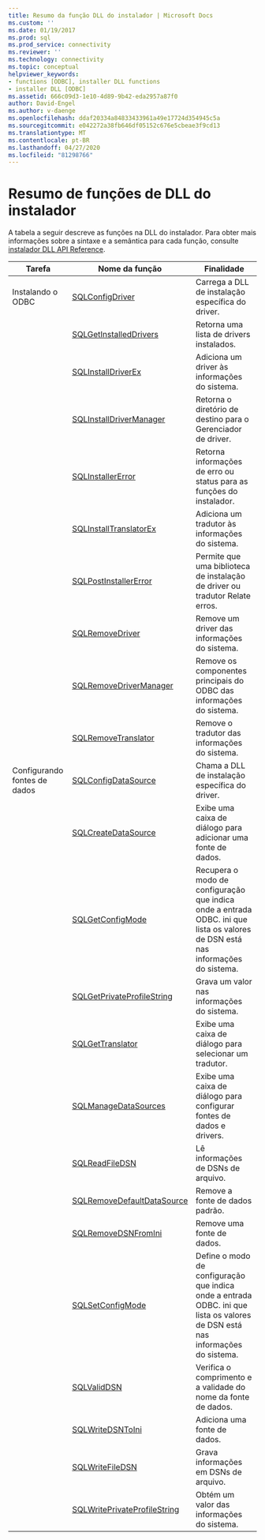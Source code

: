 ```yaml
---
title: Resumo da função DLL do instalador | Microsoft Docs
ms.custom: ''
ms.date: 01/19/2017
ms.prod: sql
ms.prod_service: connectivity
ms.reviewer: ''
ms.technology: connectivity
ms.topic: conceptual
helpviewer_keywords:
- functions [ODBC], installer DLL functions
- installer DLL [ODBC]
ms.assetid: 666c09d3-1e10-4d89-9b42-eda2957a87f0
author: David-Engel
ms.author: v-daenge
ms.openlocfilehash: ddaf20334a84833433961a49e17724d354945c5a
ms.sourcegitcommit: e042272a38fb646df05152c676e5cbeae3f9cd13
ms.translationtype: MT
ms.contentlocale: pt-BR
ms.lasthandoff: 04/27/2020
ms.locfileid: "81298766"
---
```

# <a name="installer-dll-function-summary"></a>Resumo de funções de DLL do instalador
A tabela a seguir descreve as funções na DLL do instalador. Para obter mais informações sobre a sintaxe e a semântica para cada função, consulte [instalador DLL API Reference](../../../odbc/reference/syntax/installer-dll-api-reference-function.md).  
  
|Tarefa|Nome da função|Finalidade|  
|----------|-------------------|-------------|  
|Instalando o ODBC|[SQLConfigDriver](../../../odbc/reference/syntax/sqlconfigdriver-function.md)|Carrega a DLL de instalação específica do driver.|  
||[SQLGetInstalledDrivers](../../../odbc/reference/syntax/sqlgetinstalleddrivers-function.md)|Retorna uma lista de drivers instalados.|  
||[SQLInstallDriverEx](../../../odbc/reference/syntax/sqlinstalldriverex-function.md)|Adiciona um driver às informações do sistema.|  
||[SQLInstallDriverManager](../../../odbc/reference/syntax/sqlinstalldrivermanager-function.md)|Retorna o diretório de destino para o Gerenciador de driver.|  
||[SQLInstallerError](../../../odbc/reference/syntax/sqlinstallererror-function.md)|Retorna informações de erro ou status para as funções do instalador.|  
||[SQLInstallTranslatorEx](../../../odbc/reference/syntax/sqlinstalltranslatorex-function.md)|Adiciona um tradutor às informações do sistema.|  
||[SQLPostInstallerError](../../../odbc/reference/syntax/sqlpostinstallererror-function.md)|Permite que uma biblioteca de instalação de driver ou tradutor Relate erros.|  
||[SQLRemoveDriver](../../../odbc/reference/syntax/sqlremovedriver-function.md)|Remove um driver das informações do sistema.|  
||[SQLRemoveDriverManager](../../../odbc/reference/syntax/sqlremovedrivermanager-function.md)|Remove os componentes principais do ODBC das informações do sistema.|  
||[SQLRemoveTranslator](../../../odbc/reference/syntax/sqlremovetranslator-function.md)|Remove o tradutor das informações do sistema.|  
|Configurando fontes de dados|[SQLConfigDataSource](../../../odbc/reference/syntax/sqlconfigdatasource-function.md)|Chama a DLL de instalação específica do driver.|  
||[SQLCreateDataSource](../../../odbc/reference/syntax/sqlcreatedatasource-function.md)|Exibe uma caixa de diálogo para adicionar uma fonte de dados.|  
||[SQLGetConfigMode](../../../odbc/reference/syntax/sqlgetconfigmode-function.md)|Recupera o modo de configuração que indica onde a entrada ODBC. ini que lista os valores de DSN está nas informações do sistema.|  
||[SQLGetPrivateProfileString](../../../odbc/reference/syntax/sqlgetprivateprofilestring-function.md)|Grava um valor nas informações do sistema.|  
||[SQLGetTranslator](../../../odbc/reference/syntax/sqlgettranslator-function.md)|Exibe uma caixa de diálogo para selecionar um tradutor.|  
||[SQLManageDataSources](../../../odbc/reference/syntax/sqlmanagedatasources.md)|Exibe uma caixa de diálogo para configurar fontes de dados e drivers.|  
||[SQLReadFileDSN](../../../odbc/reference/syntax/sqlreadfiledsn-function.md)|Lê informações de DSNs de arquivo.|  
||[SQLRemoveDefaultDataSource](../../../odbc/reference/syntax/sqlremovedefaultdatasource-function.md)|Remove a fonte de dados padrão.|  
||[SQLRemoveDSNFromIni](../../../odbc/reference/syntax/sqlremovedsnfromini-function.md)|Remove uma fonte de dados.|  
||[SQLSetConfigMode](../../../odbc/reference/syntax/sqlsetconfigmode-function.md)|Define o modo de configuração que indica onde a entrada ODBC. ini que lista os valores de DSN está nas informações do sistema.|  
||[SQLValidDSN](../../../odbc/reference/syntax/sqlvaliddsn-function.md)|Verifica o comprimento e a validade do nome da fonte de dados.|  
||[SQLWriteDSNToIni](../../../odbc/reference/syntax/sqlwritedsntoini-function.md)|Adiciona uma fonte de dados.|  
||[SQLWriteFileDSN](../../../odbc/reference/syntax/sqlwritefiledsn-function.md)|Grava informações em DSNs de arquivo.|  
||[SQLWritePrivateProfileString](../../../odbc/reference/syntax/sqlwriteprivateprofilestring-function.md)|Obtém um valor das informações do sistema.|

